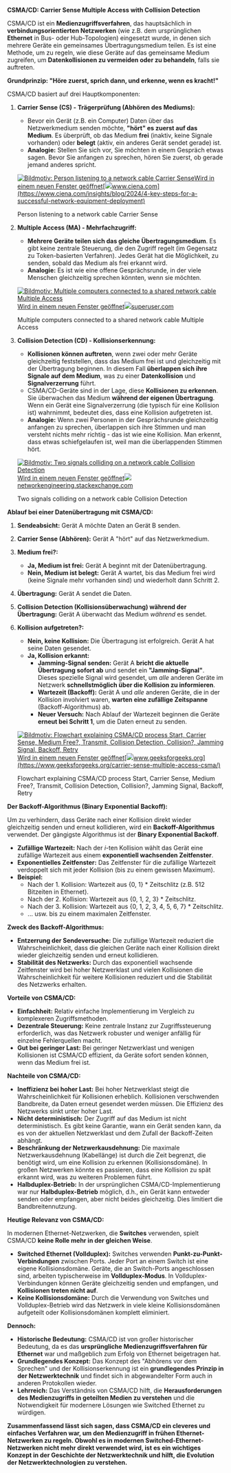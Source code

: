 **CSMA/CD: Carrier Sense Multiple Access with Collision Detection**

CSMA/CD ist ein **Medienzugriffsverfahren**, das hauptsächlich in **verbindungsorientierten Netzwerken** (wie z.B. dem ursprünglichen **Ethernet** in Bus- oder Hub-Topologien) eingesetzt wurde, in denen sich mehrere Geräte ein gemeinsames Übertragungsmedium teilen. Es ist eine Methode, um zu regeln, wie diese Geräte auf das gemeinsame Medium zugreifen, um **Datenkollisionen zu vermeiden oder zu behandeln**, falls sie auftreten.

**Grundprinzip: "Höre zuerst, sprich dann, und erkenne, wenn es kracht!"**

CSMA/CD basiert auf drei Hauptkomponenten:

1. **Carrier Sense (CS) - Trägerprüfung (Abhören des Mediums):**
    
    - Bevor ein Gerät (z.B. ein Computer) Daten über das Netzwerkmedium senden möchte, **"hört" es zuerst auf das Medium**. Es überprüft, ob das Medium **frei** (inaktiv, keine Signale vorhanden) oder **belegt** (aktiv, ein anderes Gerät sendet gerade) ist.
    - **Analogie:** Stellen Sie sich vor, Sie möchten in einem Gespräch etwas sagen. Bevor Sie anfangen zu sprechen, hören Sie zuerst, ob gerade jemand anderes spricht.
    
    [![Bildmotiv: Person listening to a network cable  Carrier Sense](https://encrypted-tbn0.gstatic.com/images?q=tbn:ANd9GcTGT3z_zmX323EhQDdteOChhYFJFNnacF3OzRRi9gtU0zUMbhi5tIFPL8oA6Wpp)Wird in einem neuen Fenster geöffnet](https://www.ciena.com/insights/blog/2024/4-key-steps-for-a-successful-network-equipment-deployment)[![](https://encrypted-tbn2.gstatic.com/favicon-tbn?q=tbn:ANd9GcR49dEg_Kw0RegUvmgwGSIlBQykeQHqzbUIH5axJcrrIXO6XVd3XFkr6hCudSm3hK3unYj0m0X4z2GvdsZ2kPO3BMqV92Ssbg)www.ciena.com](https://www.ciena.com/insights/blog/2024/4-key-steps-for-a-successful-network-equipment-deployment)
    
    Person listening to a network cable Carrier Sense
    
2. **Multiple Access (MA) - Mehrfachzugriff:**
    
    - **Mehrere Geräte teilen sich das gleiche Übertragungsmedium**. Es gibt keine zentrale Steuerung, die den Zugriff regelt (im Gegensatz zu Token-basierten Verfahren). Jedes Gerät hat die Möglichkeit, zu senden, sobald das Medium als frei erkannt wird.
    - **Analogie:** Es ist wie eine offene Gesprächsrunde, in der viele Menschen gleichzeitig sprechen könnten, wenn sie möchten.
    
    [![Bildmotiv: Multiple computers connected to a shared network cable  Multiple Access](https://encrypted-tbn3.gstatic.com/images?q=tbn:ANd9GcT3Og94JGnkACNCanXJo3zdM8IJFTVOwNeM-KLoA7M9sWM-FiWatimHBjDlGNya)Wird in einem neuen Fenster geöffnet](https://superuser.com/questions/1714834/best-way-to-share-wireless-connection-to-multiple-wired-machines)[![](https://encrypted-tbn0.gstatic.com/favicon-tbn?q=tbn:ANd9GcRjwenL3qwZRj6UKm-ix1TPs8PcGp4KSfaHtn7TcxsgbjMhCz5bEOMycznekNkLSseRQE8t1N4QFuVB4l5pEKQZRNJsVNZZkw)superuser.com](https://superuser.com/questions/1714834/best-way-to-share-wireless-connection-to-multiple-wired-machines)
    
    Multiple computers connected to a shared network cable Multiple Access
    
3. **Collision Detection (CD) - Kollisionserkennung:**
    
    - **Kollisionen können auftreten**, wenn zwei oder mehr Geräte gleichzeitig feststellen, dass das Medium frei ist und gleichzeitig mit der Übertragung beginnen. In diesem Fall **überlappen sich ihre Signale auf dem Medium**, was zu einer **Datenkollision** und **Signalverzerrung** führt.
    - CSMA/CD-Geräte sind in der Lage, diese **Kollisionen zu erkennen**. Sie überwachen das Medium **während der eigenen Übertragung**. Wenn ein Gerät eine Signalverzerrung (die typisch für eine Kollision ist) wahrnimmt, bedeutet dies, dass eine Kollision aufgetreten ist.
    - **Analogie:** Wenn zwei Personen in der Gesprächsrunde gleichzeitig anfangen zu sprechen, überlappen sich ihre Stimmen und man versteht nichts mehr richtig - das ist wie eine Kollision. Man erkennt, dass etwas schiefgelaufen ist, weil man die überlappenden Stimmen hört.
    
    [![Bildmotiv: Two signals colliding on a network cable  Collision Detection](https://encrypted-tbn0.gstatic.com/images?q=tbn:ANd9GcRTeZDhWvKnc2SH38LAmYJXdcJQ87L-JZ2Kw7U29PuPgiRAWbnRPZOT60RC6PB9)Wird in einem neuen Fenster geöffnet](https://networkengineering.stackexchange.com/questions/57521/how-exactly-does-an-ethernet-collision-happen-in-the-cable-since-nodes-use-diff)[![](https://encrypted-tbn3.gstatic.com/favicon-tbn?q=tbn:ANd9GcT9DrOpJejR07ptnBaKkO0uSosua7D529uxTvBGK67klXhHo3R4dRdcp_rnRfTdhEq1T2XFhVb3dmWK5fvSuV-w_s8Cipvw6T2chW_75b6AfGrswyLPAaIusoS1hHqP)networkengineering.stackexchange.com](https://networkengineering.stackexchange.com/questions/57521/how-exactly-does-an-ethernet-collision-happen-in-the-cable-since-nodes-use-diff)
    
    Two signals colliding on a network cable Collision Detection
    

**Ablauf bei einer Datenübertragung mit CSMA/CD:**

1. **Sendeabsicht:** Gerät A möchte Daten an Gerät B senden.
    
2. **Carrier Sense (Abhören):** Gerät A "hört" auf das Netzwerkmedium.
    
3. **Medium frei?:**
    
    - **Ja, Medium ist frei:** Gerät A beginnt mit der Datenübertragung.
    - **Nein, Medium ist belegt:** Gerät A wartet, bis das Medium frei wird (keine Signale mehr vorhanden sind) und wiederholt dann Schritt 2.
4. **Übertragung:** Gerät A sendet die Daten.
    
5. **Collision Detection (Kollisionsüberwachung) während der Übertragung:** Gerät A überwacht das Medium _während_ es sendet.
    
6. **Kollision aufgetreten?:**
    
    - **Nein, keine Kollision:** Die Übertragung ist erfolgreich. Gerät A hat seine Daten gesendet.
    - **Ja, Kollision erkannt:**
        - **Jamming-Signal senden:** Gerät A **bricht die aktuelle Übertragung sofort ab** und sendet ein **"Jamming-Signal"**. Dieses spezielle Signal wird gesendet, um _alle_ anderen Geräte im Netzwerk **schnellstmöglich über die Kollision zu informieren**.
        - **Wartezeit (Backoff):** Gerät A und _alle_ anderen Geräte, die in der Kollision involviert waren, **warten eine zufällige Zeitspanne** (Backoff-Algorithmus) ab.
        - **Neuer Versuch:** Nach Ablauf der Wartezeit beginnen die Geräte **erneut bei Schritt 1**, um die Daten erneut zu senden.
    
    [![Bildmotiv: Flowchart explaining CSMA/CD process  Start, Carrier Sense, Medium Free?, Transmit, Collision Detection, Collision?, Jamming Signal, Backoff, Retry](https://encrypted-tbn3.gstatic.com/images?q=tbn:ANd9GcSNZDgswx3QYjP8ogkKb6-PWwozGfcm7h-fE3z5TH3zD01gp8_I0fEO1dbza4b8)Wird in einem neuen Fenster geöffnet](https://www.geeksforgeeks.org/carrier-sense-multiple-access-csma/)[![](https://encrypted-tbn1.gstatic.com/favicon-tbn?q=tbn:ANd9GcRhozPFEmg8f-ipzeQviUztsisaCXzxmMiAMrRliVhPQtJyEMMq_0b1osZy_EdZwXvGx2s17j-bfdCt94tYx_ITDG-xKXoZ_BxsQE05uyyO)www.geeksforgeeks.org](https://www.geeksforgeeks.org/carrier-sense-multiple-access-csma/)
    
    Flowchart explaining CSMA/CD process Start, Carrier Sense, Medium Free?, Transmit, Collision Detection, Collision?, Jamming Signal, Backoff, Retry
    

**Der Backoff-Algorithmus (Binary Exponential Backoff):**

Um zu verhindern, dass Geräte nach einer Kollision direkt wieder gleichzeitig senden und erneut kollidieren, wird ein **Backoff-Algorithmus** verwendet. Der gängigste Algorithmus ist der **Binary Exponential Backoff**.

- **Zufällige Wartezeit:** Nach der _i_-ten Kollision wählt das Gerät eine zufällige Wartezeit aus einem **exponentiell wachsenden Zeitfenster**.
- **Exponentielles Zeitfenster:** Das Zeitfenster für die zufällige Wartezeit verdoppelt sich mit jeder Kollision (bis zu einem gewissen Maximum).
- **Beispiel:**
    - Nach der 1. Kollision: Wartezeit aus {0, 1} * Zeitschlitz (z.B. 512 Bitzeiten in Ethernet).
    - Nach der 2. Kollision: Wartezeit aus {0, 1, 2, 3} * Zeitschlitz.
    - Nach der 3. Kollision: Wartezeit aus {0, 1, 2, 3, 4, 5, 6, 7} * Zeitschlitz.
    - ... usw. bis zu einem maximalen Zeitfenster.

**Zweck des Backoff-Algorithmus:**

- **Entzerrung der Sendeversuche:** Die zufällige Wartezeit reduziert die Wahrscheinlichkeit, dass die gleichen Geräte nach einer Kollision direkt wieder gleichzeitig senden und erneut kollidieren.
- **Stabilität des Netzwerks:** Durch das exponentiell wachsende Zeitfenster wird bei hoher Netzwerklast und vielen Kollisionen die Wahrscheinlichkeit für weitere Kollisionen reduziert und die Stabilität des Netzwerks erhalten.

**Vorteile von CSMA/CD:**

- **Einfachheit:** Relativ einfache Implementierung im Vergleich zu komplexeren Zugriffsmethoden.
- **Dezentrale Steuerung:** Keine zentrale Instanz zur Zugriffssteuerung erforderlich, was das Netzwerk robuster und weniger anfällig für einzelne Fehlerquellen macht.
- **Gut bei geringer Last:** Bei geringer Netzwerklast und wenigen Kollisionen ist CSMA/CD effizient, da Geräte sofort senden können, wenn das Medium frei ist.

**Nachteile von CSMA/CD:**

- **Ineffizienz bei hoher Last:** Bei hoher Netzwerklast steigt die Wahrscheinlichkeit für Kollisionen erheblich. Kollisionen verschwenden Bandbreite, da Daten erneut gesendet werden müssen. Die Effizienz des Netzwerks sinkt unter hoher Last.
- **Nicht deterministisch:** Der Zugriff auf das Medium ist nicht deterministisch. Es gibt keine Garantie, wann ein Gerät senden kann, da es von der aktuellen Netzwerklast und dem Zufall der Backoff-Zeiten abhängt.
- **Beschränkung der Netzwerkausdehnung:** Die maximale Netzwerkausdehnung (Kabellänge) ist durch die Zeit begrenzt, die benötigt wird, um eine Kollision zu erkennen (Kollisionsdomäne). In großen Netzwerken könnte es passieren, dass eine Kollision zu spät erkannt wird, was zu weiteren Problemen führt.
- **Halbduplex-Betrieb:** In der ursprünglichen CSMA/CD-Implementierung war nur **Halbduplex-Betrieb** möglich, d.h., ein Gerät kann entweder senden oder empfangen, aber nicht beides gleichzeitig. Dies limitiert die Bandbreitennutzung.

**Heutige Relevanz von CSMA/CD:**

In modernen Ethernet-Netzwerken, die **Switches** verwenden, spielt CSMA/CD **keine Rolle mehr in der gleichen Weise**.

- **Switched Ethernet (Vollduplex):** Switches verwenden **Punkt-zu-Punkt-Verbindungen** zwischen Ports. Jeder Port an einem Switch ist eine eigene Kollisionsdomäne. Geräte, die an Switch-Ports angeschlossen sind, arbeiten typischerweise im **Vollduplex-Modus**. In Vollduplex-Verbindungen können Geräte gleichzeitig senden und empfangen, und **Kollisionen treten nicht auf**.
- **Keine Kollisionsdomäne:** Durch die Verwendung von Switches und Vollduplex-Betrieb wird das Netzwerk in viele kleine Kollisionsdomänen aufgeteilt oder Kollisionsdomänen komplett eliminiert.

**Dennoch:**

- **Historische Bedeutung:** CSMA/CD ist von großer historischer Bedeutung, da es das **ursprüngliche Medienzugriffsverfahren für Ethernet** war und maßgeblich zum Erfolg von Ethernet beigetragen hat.
- **Grundlegendes Konzept:** Das Konzept des "Abhörens vor dem Sprechen" und der Kollisionserkennung ist ein **grundlegendes Prinzip in der Netzwerktechnik** und findet sich in abgewandelter Form auch in anderen Protokollen wieder.
- **Lehrreich:** Das Verständnis von CSMA/CD hilft, die **Herausforderungen des Medienzugriffs in geteilten Medien zu verstehen** und die Notwendigkeit für modernere Lösungen wie Switched Ethernet zu würdigen.

**Zusammenfassend lässt sich sagen, dass CSMA/CD ein cleveres und einfaches Verfahren war, um den Medienzugriff in frühen Ethernet-Netzwerken zu regeln. Obwohl es in modernen Switched-Ethernet-Netzwerken nicht mehr direkt verwendet wird, ist es ein wichtiges Konzept in der Geschichte der Netzwerktechnik und hilft, die Evolution der Netzwerktechnologien zu verstehen.**